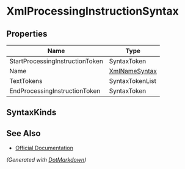 # XmlProcessingInstructionSyntax

## Properties

| Name                            | Type                              |
| ------------------------------- | --------------------------------- |
| StartProcessingInstructionToken | SyntaxToken                       |
| Name                            | [XmlNameSyntax](XmlNameSyntax.md) |
| TextTokens                      | SyntaxTokenList                   |
| EndProcessingInstructionToken   | SyntaxToken                       |

## SyntaxKinds

## See Also

* [Official Documentation](https://docs.microsoft.com/en-us/dotnet/api/microsoft.codeanalysis.csharp.syntax.xmlprocessinginstructionsyntax)


*\(Generated with [DotMarkdown](http://github.com/JosefPihrt/DotMarkdown)\)*